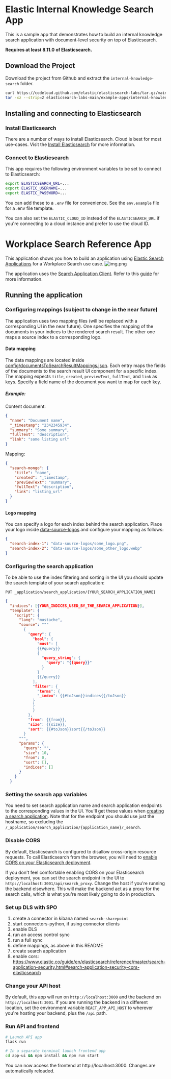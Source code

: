 # Elastic Internal Knowledge Search App

This is a sample app that demonstrates how to build an internal knowledge search application with document-level security on top of Elasticsearch.

**Requires at least 8.11.0 of Elasticsearch.**


## Download the Project

Download the project from Github and extract the `internal-knowledge-search` folder.

```bash
curl https://codeload.github.com/elastic/elasticsearch-labs/tar.gz/main | \
tar -xz --strip=2 elasticsearch-labs-main/example-apps/internal-knowledge-search
```

## Installing and connecting to Elasticsearch

### Install Elasticsearch

There are a number of ways to install Elasticsearch. Cloud is best for most use-cases. Visit the [Install Elasticsearch](https://www.elastic.co/search-labs/tutorials/install-elasticsearch) for more information.

### Connect to Elasticsearch

This app requires the following environment variables to be set to connect to Elasticsearch:

```sh
export ELASTICSEARCH_URL=...
export ELASTIC_USERNAME=...
export ELASTIC_PASSWORD=...
```

You can add these to a `.env` file for convenience. See the `env.example` file for a .env file template.

You can also set the `ELASTIC_CLOUD_ID` instead of the `ELASTICSEARCH_URL` if you're connecting to a cloud instance and prefer to use the cloud ID.

# Workplace Search Reference App

This application shows you how to build an application using [Elastic Search Applications](https://www.elastic.co/guide/en/enterprise-search/current/search-applications.html) for a Workplace Search use case.
![img.png](img.png)

The application uses the [Search Application Client](https://github.com/elastic/search-application-client). Refer to this [guide](https://www.elastic.co/guide/en/enterprise-search/current/search-applications-search.html) for more information.

## Running the application

### Configuring mappings (subject to change in the near future)

The application uses two mapping files (will be replaced with a corresponding UI in the near future).
One specifies the mapping of the documents in your indices to the rendered search result.
The other one maps a source index to a corresponding logo.

#### Data mapping

The data mappings are located inside [config/documentsToSearchResultMappings.json](src/config/documentsToSearchResultMappings.json).
Each entry maps the fields of the documents to the search result UI component for a specific index. The mapping expects `title`, `created`, `previewText`, `fullText`, and `link` as keys.
Specify a field name of the document you want to map for each key.

##### Example:

Content document:

````json
{
  "name": "Document name",
  "_timestamp": "2342345934",
  "summary": "Some summary",
  "fullText": "description",
  "link": "some listing url"
}
````

Mapping:
````json
{
  "search-mongo": {
    "title": "name",
    "created": "_timestamp",
    "previewText": "summary",
    "fullText": "description",
    "link": "listing_url"
  }
}
````

#### Logo mapping
You can specify a logo for each index behind the search application. Place your logo inside [data-source-logos](public/data-source-logos) and configure
your mapping as follows:

````json
{
  "search-index-1": "data-source-logos/some_logo.png",
  "search-index-2": "data-source-logos/some_other_logo.webp"
}
````

### Configuring the search application

To be able to use the index filtering and sorting in the UI you should update the search template of your search application:

`PUT _application/search_application/{YOUR_SEARCH_APPLICATION_NAME}`
````json
{
  "indices": [{YOUR_INDICES_USED_BY_THE_SEARCH_APPLICATION}],
  "template": {
    "script": {
      "lang": "mustache",
      "source": """
        {
          "query": {
            "bool": {
              "must": [
              {{#query}}
              {
                "query_string": {
                  "query": "{{query}}"
                }
              }
              {{/query}}
            ],
            "filter": {
              "terms": {
              "_index": {{#toJson}}indices{{/toJson}}
            }
            }
            }
          },
          "from": {{from}},
          "size": {{size}},
          "sort": {{#toJson}}sort{{/toJson}}
        }
      """,
      "params": {
        "query": "",
        "size": 10,
        "from": 0,
        "sort": [],
        "indices": []
      }
    }
  }
````

### Setting the search app variables

You need to set search application name and search application endpoints to the corresponding values in the UI. You'll get these values when [creating a search application](https://www.elastic.co/guide/en/enterprise-search/current/search-applications.html). Note that for the endpoint you should use just the hostname, so excluding the `/_application/search_application/{application_name}/_search`.

### Disable CORS

By default, Elasticsearch is configured to disallow cross-origin resource requests. To call Elasticsearch from the browser, you will need to [enable CORS on your Elasticsearch deployment](https://www.elastic.co/guide/en/elasticsearch/reference/current/behavioral-analytics-cors.html#behavioral-analytics-cors-enable-cors-elasticsearch).

If you don't feel comfortable enabling CORS on your Elasticsearch deployment, you can set the search endpoint in the UI to `http://localhost:3001/api/search_proxy`. Change the host if you're running the backend elsewhere. This will make the backend act as a proxy for the search calls, which is what you're most likely going to do in production.


### Set up DLS with SPO
1. create a connector in kibana named `search-sharepoint`
2. start connectors-python, if using connector clients
3. enable DLS
4. run an access control sync
5. run a full sync
6. define mappings, as above in this README
7. create search application
8. enable cors: https://www.elastic.co/guide/en/elasticsearch/reference/master/search-application-security.html#search-application-security-cors-elasticsearch

### Change your API host

By default, this app will run on `http://localhost:3000` and the backend on `http://localhost:3001`. If you are running the backend in a different location, set the environment variable `REACT_APP_API_HOST` to wherever you're hosting your backend, plus the `/api` path.


### Run API and frontend

```sh
# Launch API app
flask run

# In a separate terminal launch frontend app
cd app-ui && npm install && npm run start
```

You can now access the frontend at http://localhost:3000. Changes are automatically reloaded.
